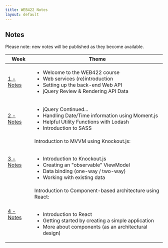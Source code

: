 ```yaml
---
title: WEB422 Notes
layout: default
---
```


## Notes

Please note: new notes will be published as they become available.

<table>
<thead>
<tr>
<th>Week</th>
<th>Theme</th>
</tr>
</thead>
<tbody>
<tr>
<td><a href="/web422/notes/week01">1 - Notes</a></td>
<td>
<ul>
<li>Welcome to the WEB422 course</li>
<li>Web services (re)introduction</li>
<li>Setting up the back-end Web API</li>
<li>jQuery Review &amp; Rendering API Data</li>
</ul>
</td>
</tr>
<tr>
<td><a href="/web422/notes/week02">2 - Notes</a></td>
<td>
<ul>
<li>jQuery Continued...</li>
<li>Handling Date/Time information using Moment.js</li>
<li>Helpful Utility Functions with Lodash</li>
<li>Introduction to SASS</li>
</ul>
</td>
</tr>
<tr>
<td><a href="/web422/notes/week03">3 - Notes</a></td>
<td>
Introduction to MVVM using Knockout.js:<br><br>
<ul>
<li>Introduction to Knockout.js</li>
<li>Creating an "observable" ViewModel</li>
<li>Data binding (one-way / two-way)</li>
<li>Working with existing data</li>
</ul>
</td>
</tr>
<tr>
<td><a href="/web422/notes/week04">4 - Notes</a></td>
<td>
Introduction to Component-based architecture using React:<br><br>
<ul>
<li>Introduction to React</li>
<li>Getting started by creating a simple application</li>
<li>More about components (as an architectural design)</li>
</ul>
</td>
</tr>
</tbody>
</table>
